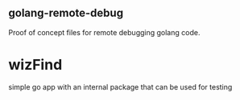 golang-remote-debug
---

Proof of concept files for remote debugging golang code.

# wizFind

simple go app with an internal package that can be used for testing

